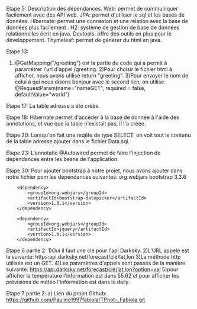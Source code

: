 Etape 5: Description des dépendances.
Web: permet de communiquer facilement avec des API web.
JPA: permet d'utiliser le sql et les bases de données.
Hibernate: permet une connexion et une relation avec la base de données plus facilement .
H2: système de gestion de base de données relationnelles écrit en java.
Devtools: offre des outils en plus pour le développement.
Thymeleaf: permet de générer du html en java.

Etape 13:
1) @GetMapping("/greeting") est la partie du code qui a permit à paramétrer l'url d'appel /greeting.
2)Pour choisir le fichier html à afficher, nous avons utilisé return "greeting".
3)Pour envoyer le nom de celui à qui nous disons bonjour avec le second lien, on utilise @RequestParam(name="nameGET", required = false, defaultValue="world")

Etape 17:
La table adresse a été créée.

Etape 18:
Hibernate permet d'accéder à la base de donnée à l'aide des annotations, et vue que la table n'existait pas, il l'a créée.

Etape 20:
Lorsqu'on fait une reqête de type SELECT, on voit tout le contenu de la table adresse ajouter dans le fichier Data.sql.

Etape 23:
L'annotatio @Autowired permet de faire l'injection de dépendances entre les beans de l'application.

Etape 30:
Pour ajouter bootstrap à notre projet, nous avons ajouter dans notre fichier pom les dépendances suivantes:
		<dependency>
			<groupId>org.webjars</groupId>
			<artifactId>bootstrap</artifactId>
			<version>3.3.6</version>
		</dependency>

		<dependency>
			<groupId>org.webjars</groupId>
			<artifactId>bootstrap-datepicker</artifactId>
			<version>1.0.1</version>
		</dependency>

		<dependency>
			<groupId>org.webjars</groupId>
			<artifactId>jquery</artifactId>
			<version>1.9.1</version>
		</dependency>
		
Etape 6 partie 2:
1)Oui il faut une clé pour l'api Darksky.
2)L'URL appelé est la suivante: https:api.darksky.net/forecast/clé/lat,lon
3)La méthode http utilisée est un GET.
4)Les paramètres d'appels sont passés de la manière suivante: https://api.darksky.net/forecast/clé/lat,lon?option=val
5)pour afficher la température l'information est dans 55.62 et pour afficher les prévisions de météo l'information est dans le daily. 

Etape 7 partie 2:
a) Lien du projet Github: https://github.com/Pauline1997fabiola/TPnot-_Fabiola.git
